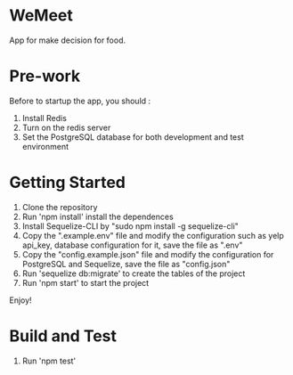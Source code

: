 # WeMeet 
App for make decision for food.

# Pre-work
Before to startup the app, you should :
1. Install Redis
2. Turn on the redis server
3. Set the PostgreSQL database for both development and test environment

# Getting Started
1. Clone the repository
2. Run 'npm install' install the dependences
3. Install Sequelize-CLI by "sudo npm install -g sequelize-cli"
4. Copy the ".example.env" file and modify the configuration such as yelp api_key, database configuration for it, save the file as ".env"
5. Copy the "config.example.json" file and modify the configuration for PostgreSQL and Sequelize, save the file as "config.json"
6. Run 'sequelize db:migrate' to create the tables of the project
7. Run 'npm start' to start the project

Enjoy!

# Build and Test
1. Run 'npm test'